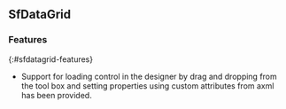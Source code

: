 ## SfDataGrid

### Features
{:#sfdatagrid-features}

* Support for loading control in the designer by drag and dropping from the tool box and setting properties using custom attributes from axml has been provided.